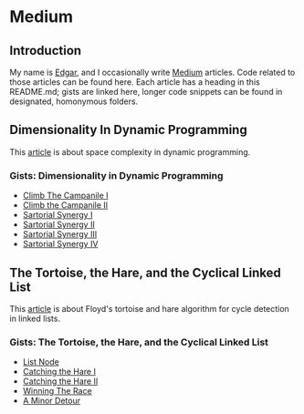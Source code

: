 # Medium

## Introduction

My name is [Edgar](https://www.linkedin.com/in/edgar-loves-python/),
and I occasionally write [Medium](https://medium.com/@edgar-loves-python/) articles.
Code related to those articles can be found here.
Each article has a heading in this README.md; gists are linked here,
longer code snippets can be found in designated, homonymous folders.

## Dimensionality In Dynamic Programming

This [article](https://medium.com/@edgar-loves-python/dimensionality-in-dynamic-programming-ad36af3b6a61)
is about space complexity in dynamic programming.

### Gists: Dimensionality in Dynamic Programming

- [Climb The Campanile I](https://gist.github.com/PopeJuliusII/9625dc798a0d3522bd3f1f74adae443c)
- [Climb the Campanile II](https://gist.github.com/PopeJuliusII/e433472b471177ace28ce5018a85c13c)
- [Sartorial Synergy I](https://gist.github.com/PopeJuliusII/b46c6d54eb0731e5965cb38188fd3ebd)
- [Sartorial Synergy II](https://gist.github.com/PopeJuliusII/36d79565cf020ca2ff8b7d8983b6e3d7)
- [Sartorial Synergy III](https://gist.github.com/PopeJuliusII/5ab9844a1a7275dfe894237eedab623a)
- [Sartorial Synergy IV](https://gist.github.com/PopeJuliusII/d40a8fc5256929da525ad1e38f85e079)

## The Tortoise, the Hare, and the Cyclical Linked List

This [article](https://medium.com)
is about Floyd's tortoise and hare algorithm for cycle detection in linked lists.

### Gists: The Tortoise, the Hare, and the Cyclical Linked List

- [List Node](https://gist.github.com/PopeJuliusII/fb9eb0255bce6d892593a8a40c1fd0dc)
- [Catching the Hare I](https://gist.github.com/PopeJuliusII/377a0459397327db0584ca9ea50d8e3c)
- [Catching the Hare II](https://gist.github.com/PopeJuliusII/fe8cd82b42ac6bf6e174facc89408ea6)
- [Winning The Race](https://gist.github.com/PopeJuliusII/da1877a13fa1be56311b03ca4df30ca6)
- [A Minor Detour](https://gist.github.com/PopeJuliusII/a503fc9d1ecc333eb4d3750e3a784dab)
